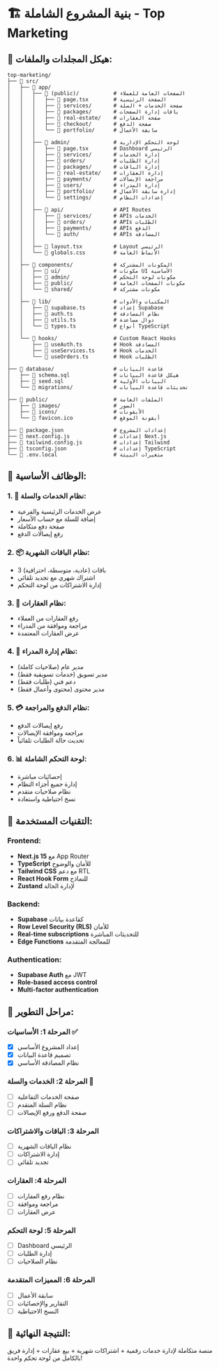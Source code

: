 # 🏗️ بنية المشروع الشاملة - Top Marketing

## 📁 هيكل المجلدات والملفات:

```
top-marketing/
├── 📁 src/
│   ├── 📁 app/
│   │   ├── 📁 (public)/           # الصفحات العامة للعملاء
│   │   │   ├── 📄 page.tsx        # الصفحة الرئيسية
│   │   │   ├── 📁 services/       # صفحة الخدمات + السلة
│   │   │   ├── 📁 packages/       # باقات إدارة الصفحات
│   │   │   ├── 📁 real-estate/    # صفحة العقارات
│   │   │   ├── 📁 checkout/       # صفحة الدفع
│   │   │   └── 📁 portfolio/      # سابقة الأعمال
│   │   │
│   │   ├── 📁 admin/              # لوحة التحكم الإدارية
│   │   │   ├── 📄 page.tsx        # Dashboard الرئيسي
│   │   │   ├── 📁 services/       # إدارة الخدمات
│   │   │   ├── 📁 orders/         # إدارة الطلبات
│   │   │   ├── 📁 packages/       # إدارة الباقات
│   │   │   ├── 📁 real-estate/    # إدارة العقارات
│   │   │   ├── 📁 payments/       # مراجعة الإيصالات
│   │   │   ├── 📁 users/          # إدارة المدراء
│   │   │   ├── 📁 portfolio/      # إدارة سابقة الأعمال
│   │   │   └── 📁 settings/       # إعدادات النظام
│   │   │
│   │   ├── 📁 api/                # API Routes
│   │   │   ├── 📁 services/       # APIs الخدمات
│   │   │   ├── 📁 orders/         # APIs الطلبات
│   │   │   ├── 📁 payments/       # APIs الدفع
│   │   │   └── 📁 auth/           # APIs المصادقة
│   │   │
│   │   ├── 📄 layout.tsx          # Layout الرئيسي
│   │   └── 📄 globals.css         # الأنماط العامة
│   │
│   ├── 📁 components/             # المكونات المشتركة
│   │   ├── 📁 ui/                 # مكونات UI الأساسية
│   │   ├── 📁 admin/              # مكونات لوحة التحكم
│   │   ├── 📁 public/             # مكونات الصفحات العامة
│   │   └── 📁 shared/             # مكونات مشتركة
│   │
│   ├── 📁 lib/                    # المكتبات والأدوات
│   │   ├── 📄 supabase.ts         # إعداد Supabase
│   │   ├── 📄 auth.ts             # نظام المصادقة
│   │   ├── 📄 utils.ts            # دوال مساعدة
│   │   └── 📄 types.ts            # أنواع TypeScript
│   │
│   └── 📁 hooks/                  # Custom React Hooks
│       ├── 📄 useAuth.ts          # Hook المصادقة
│       ├── 📄 useServices.ts      # Hook الخدمات
│       └── 📄 useOrders.ts        # Hook الطلبات
│
├── 📁 database/                   # قاعدة البيانات
│   ├── 📄 schema.sql              # هيكل قاعدة البيانات
│   ├── 📄 seed.sql                # البيانات الأولية
│   └── 📄 migrations/             # تحديثات قاعدة البيانات
│
├── 📁 public/                     # الملفات العامة
│   ├── 📁 images/                 # الصور
│   ├── 📁 icons/                  # الأيقونات
│   └── 📄 favicon.ico             # أيقونة الموقع
│
├── 📄 package.json                # إعدادات المشروع
├── 📄 next.config.js              # إعدادات Next.js
├── 📄 tailwind.config.js          # إعدادات Tailwind
├── 📄 tsconfig.json               # إعدادات TypeScript
└── 📄 .env.local                  # متغيرات البيئة
```

## 🎯 **الوظائف الأساسية:**

### 1. **🛒 نظام الخدمات والسلة:**
- عرض الخدمات الرئيسية والفرعية
- إضافة للسلة مع حساب الأسعار
- صفحة دفع متكاملة
- رفع إيصالات الدفع

### 2. **📦 نظام الباقات الشهرية:**
- 3 باقات (عادية، متوسطة، احترافية)
- اشتراك شهري مع تجديد تلقائي
- إدارة الاشتراكات من لوحة التحكم

### 3. **🏢 نظام العقارات:**
- رفع العقارات من العملاء
- مراجعة وموافقة من المدراء
- عرض العقارات المعتمدة

### 4. **👥 نظام إدارة المدراء:**
- مدير عام (صلاحيات كاملة)
- مدير تسويق (خدمات تسويقية فقط)
- دعم فني (طلبات فقط)
- مدير محتوى (محتوى وأعمال فقط)

### 5. **💳 نظام الدفع والمراجعة:**
- رفع إيصالات الدفع
- مراجعة وموافقة الإيصالات
- تحديث حالة الطلبات تلقائياً

### 6. **📊 لوحة التحكم الشاملة:**
- إحصائيات مباشرة
- إدارة جميع أجزاء النظام
- نظام صلاحيات متقدم
- نسخ احتياطية واستعادة

## 🔧 **التقنيات المستخدمة:**

### Frontend:
- **Next.js 15** مع App Router
- **TypeScript** للأمان والوضوح
- **Tailwind CSS** مع دعم RTL
- **React Hook Form** للنماذج
- **Zustand** لإدارة الحالة

### Backend:
- **Supabase** كقاعدة بيانات
- **Row Level Security (RLS)** للأمان
- **Real-time subscriptions** للتحديثات المباشرة
- **Edge Functions** للمعالجة المتقدمة

### Authentication:
- **Supabase Auth** مع JWT
- **Role-based access control**
- **Multi-factor authentication**

## 🚀 **مراحل التطوير:**

### المرحلة 1: الأساسيات ✅
- [x] إعداد المشروع الأساسي
- [x] تصميم قاعدة البيانات
- [x] نظام المصادقة الأساسي

### المرحلة 2: الخدمات والسلة 🔄
- [ ] صفحة الخدمات التفاعلية
- [ ] نظام السلة المتقدم
- [ ] صفحة الدفع ورفع الإيصالات

### المرحلة 3: الباقات والاشتراكات
- [ ] نظام الباقات الشهرية
- [ ] إدارة الاشتراكات
- [ ] تجديد تلقائي

### المرحلة 4: العقارات
- [ ] نظام رفع العقارات
- [ ] مراجعة وموافقة
- [ ] عرض العقارات

### المرحلة 5: لوحة التحكم
- [ ] Dashboard الرئيسي
- [ ] إدارة الطلبات
- [ ] نظام الصلاحيات

### المرحلة 6: المميزات المتقدمة
- [ ] سابقة الأعمال
- [ ] التقارير والإحصائيات
- [ ] النسخ الاحتياطية

## 🎯 **النتيجة النهائية:**
منصة متكاملة لإدارة خدمات رقمية + اشتراكات شهرية + بيع عقارات + إدارة فريق بالكامل من لوحة تحكم واحدة!
